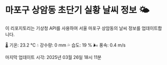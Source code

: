 
# 마포구 상암동 초단기 실황 날씨 정보 🌤️

이 리포지토리는 기상청 API를 사용하여 서울 마포구 상암동의 날씨 정보를 업데이트합니다. 

🌡️ 기온: 23.2 ℃
💧 강수량: 0 mm
💦 습도: 19 %
🌬️ 풍속: 0.4 m/s

마지막 업데이트 시각: 2025년 03월 26일 18시 11분    
